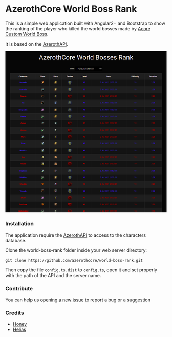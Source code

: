 # AzerothCore World Boss Rank

This is a simple web application built with Angular2+ and Bootstrap to show the ranking of the player who killed the world bosses made by [Acore Custom World Boss](https://github.com/55Honey/Acore_CustomWorldboss).

It is based on the [AzerothAPI](https://github.com/AzerothJS/AzerothAPI).

![World Boss Rank](https://raw.githubusercontent.com/azerothcore/world-boss-rank/master/icon.png)

### Installation

The application require the [AzerothAPI](https://github.com/AzerothJS/AzerothAPI) to access to the characters database.

Clone the world-boss-rank folder inside your web server directory:

```
git clone https://github.com/azerothcore/world-boss-rank.git
```

Then copy the file `config.ts.dist` to `config.ts`, open it and set properly with the path of the API and the server name.

### Contribute

You can help us [opening a new issue](https://github.com/azerothcore/world-boss-rank/issues/new) to report a bug or a suggestion

### Credits

- [Honey](https://github.com/55Honey)
- [Helias](https://github.com/Helias)
